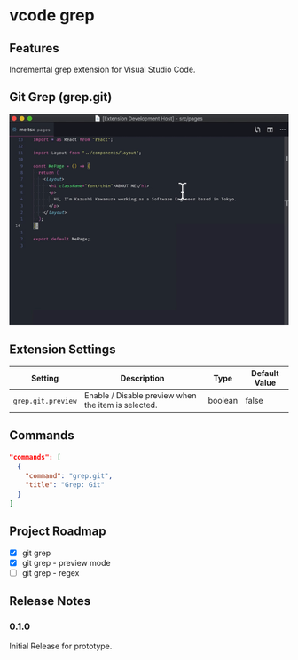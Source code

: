 # vcode grep

## Features

Incremental grep extension for Visual Studio Code.

## Git Grep (grep.git)

![screenshot](images/screenshot.gif)

## Extension Settings

| Setting            | Description                                         | Type    | Default Value |
| ------------------ | --------------------------------------------------- | ------- | ------------- |
| `grep.git.preview` | Enable / Disable preview when the item is selected. | boolean | false         |

## Commands

```json
"commands": [
  {
    "command": "grep.git",
    "title": "Grep: Git"
  }
]
```

## Project Roadmap

- [x] git grep
- [x] git grep - preview mode
- [ ] git grep - regex

## Release Notes

### 0.1.0

Initial Release for prototype.
